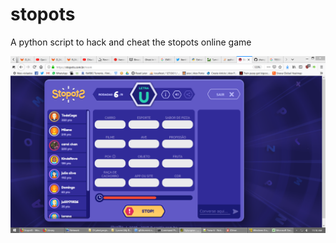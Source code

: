 # stopots
A python script to hack and cheat the stopots online game

![alt text](https://raw.githubusercontent.com/aporto/stopots/master/screenshots/screenshot.png)
